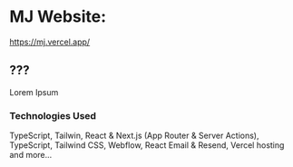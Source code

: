 # MJ Website:

https://mj.vercel.app/

## ???

Lorem Ipsum

### Technologies Used

TypeScript, Tailwin, React & Next.js (App Router & Server Actions), TypeScript, Tailwind CSS, Webflow, React Email & Resend, Vercel hosting and more...
